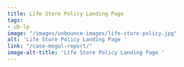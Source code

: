 ```yaml
---
title: Life Store Policy Landing Page
tags:
- ub-lp
image: "/images/unbounce-images/life-store-policy.jpg"
alt: 'Life Store Policy Landing Page '
link: "/case-mogul-report/"
image-alt-title: 'Life Store Policy Landing Page '
---
```


